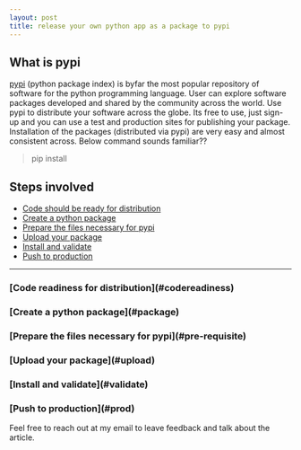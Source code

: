 ```yaml
---
layout: post
title: release your own python app as a package to pypi
---
```


## What is pypi
[pypi](https://pypi.org) (python package index) is byfar the most popular repository of software for the python programming language. User can explore software packages developed and shared by the community across the world.
Use pypi to distribute your software across the globe. Its free to use, just sign-up and you can use a test and production sites for publishing your package.
Installation of the packages (distributed via pypi) are very easy and almost consistent across. Below command sounds familiar??
>pip install

## Steps involved

- [Code should be ready for distribution](#codereadiness)
- [Create a python package](#package)
- [Prepare the files necessary for pypi](#pre-requisite)
- [Upload your package](#upload)
- [Install and validate](#validate)
- [Push to production](#prod)

---
<h3> [Code readiness for distribution](#codereadiness) </h3>


<h3> [Create a python package](#package) </h3>

<h3> [Prepare the files necessary for pypi](#pre-requisite) </h3>

<h3> [Upload your package](#upload) </h3>

<h3> [Install and validate](#validate) </h3>

<h3> [Push to production](#prod) </h3>

Feel free to reach out at my email to leave feedback and talk about the article.
